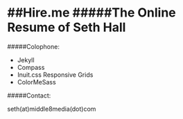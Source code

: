 ##Hire.me
#####The Online Resume of Seth Hall
==============================

#####Colophone:

* Jekyll
* Compass
* Inuit.css Responsive Grids
* ColorMeSass 

#####Contact:

seth(at)middle8media(dot)com
